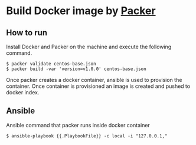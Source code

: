 # Build Docker image by [Packer](http://www.packer.io/)

## How to run

Install Docker and Packer on the machine and execute the following command.

```
$ packer validate centos-base.json
$ packer build -var 'version=v1.0.0' centos-base.json
```

Once packer creates a docker container, ansible is used to provision the container. Once container is provisioned an image is created and pushed to docker index.

## Ansible 

Ansible command that packer runs inside docker container

```
$ ansible-playbook {{.PlaybookFile}} -c local -i "127.0.0.1,"

```